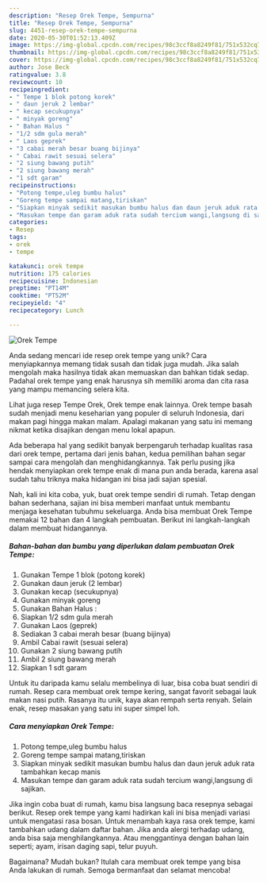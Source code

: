 ```yaml
---
description: "Resep Orek Tempe, Sempurna"
title: "Resep Orek Tempe, Sempurna"
slug: 4451-resep-orek-tempe-sempurna
date: 2020-05-30T01:52:13.409Z
image: https://img-global.cpcdn.com/recipes/98c3ccf8a8249f81/751x532cq70/orek-tempe-foto-resep-utama.jpg
thumbnail: https://img-global.cpcdn.com/recipes/98c3ccf8a8249f81/751x532cq70/orek-tempe-foto-resep-utama.jpg
cover: https://img-global.cpcdn.com/recipes/98c3ccf8a8249f81/751x532cq70/orek-tempe-foto-resep-utama.jpg
author: Jose Beck
ratingvalue: 3.8
reviewcount: 10
recipeingredient:
- " Tempe 1 blok potong korek"
- " daun jeruk 2 lembar"
- " kecap secukupnya"
- " minyak goreng"
- " Bahan Halus "
- "1/2 sdm gula merah"
- " Laos geprek"
- "3 cabai merah besar buang bijinya"
- " Cabai rawit sesuai selera"
- "2 siung bawang putih"
- "2 siung bawang merah"
- "1 sdt garam"
recipeinstructions:
- "Potong tempe,uleg bumbu halus"
- "Goreng tempe sampai matang,tiriskan"
- "Siapkan minyak sedikit masukan bumbu halus dan daun jeruk aduk rata tambahkan kecap manis"
- "Masukan tempe dan garam aduk rata sudah tercium wangi,langsung di sajikan."
categories:
- Resep
tags:
- orek
- tempe

katakunci: orek tempe 
nutrition: 175 calories
recipecuisine: Indonesian
preptime: "PT14M"
cooktime: "PT52M"
recipeyield: "4"
recipecategory: Lunch

---
```



![Orek Tempe](https://img-global.cpcdn.com/recipes/98c3ccf8a8249f81/751x532cq70/orek-tempe-foto-resep-utama.jpg)

Anda sedang mencari ide resep orek tempe yang unik? Cara menyiapkannya memang tidak susah dan tidak juga mudah. Jika salah mengolah maka hasilnya tidak akan memuaskan dan bahkan tidak sedap. Padahal orek tempe yang enak harusnya sih memiliki aroma dan cita rasa yang mampu memancing selera kita.

Lihat juga resep Tempe Orek, Orek tempe enak lainnya. Orek tempe basah sudah menjadi menu keseharian yang populer di seluruh Indonesia, dari makan pagi hingga makan malam. Apalagi makanan yang satu ini memang nikmat ketika disajikan dengan menu lokal apapun.

Ada beberapa hal yang sedikit banyak berpengaruh terhadap kualitas rasa dari orek tempe, pertama dari jenis bahan, kedua pemilihan bahan segar sampai cara mengolah dan menghidangkannya. Tak perlu pusing jika hendak menyiapkan orek tempe enak di mana pun anda berada, karena asal sudah tahu triknya maka hidangan ini bisa jadi sajian spesial.


Nah, kali ini kita coba, yuk, buat orek tempe sendiri di rumah. Tetap dengan bahan sederhana, sajian ini bisa memberi manfaat untuk membantu menjaga kesehatan tubuhmu sekeluarga. Anda bisa membuat Orek Tempe memakai 12 bahan dan 4 langkah pembuatan. Berikut ini langkah-langkah dalam membuat hidangannya.

<!--inarticleads1-->

##### Bahan-bahan dan bumbu yang diperlukan dalam pembuatan Orek Tempe:

1. Gunakan  Tempe 1 blok (potong korek)
1. Gunakan  daun jeruk (2 lembar)
1. Gunakan  kecap (secukupnya)
1. Gunakan  minyak goreng
1. Gunakan  Bahan Halus :
1. Siapkan 1/2 sdm gula merah
1. Gunakan  Laos (geprek)
1. Sediakan 3 cabai merah besar (buang bijinya)
1. Ambil  Cabai rawit (sesuai selera)
1. Gunakan 2 siung bawang putih
1. Ambil 2 siung bawang merah
1. Siapkan 1 sdt garam


Untuk itu daripada kamu selalu membelinya di luar, bisa coba buat sendiri di rumah. Resep cara membuat orek tempe kering, sangat favorit sebagai lauk makan nasi putih. Rasanya itu unik, kaya akan rempah serta renyah. Selain enak, resep masakan yang satu ini super simpel loh. 

<!--inarticleads2-->

##### Cara menyiapkan Orek Tempe:

1. Potong tempe,uleg bumbu halus
1. Goreng tempe sampai matang,tiriskan
1. Siapkan minyak sedikit masukan bumbu halus dan daun jeruk aduk rata tambahkan kecap manis
1. Masukan tempe dan garam aduk rata sudah tercium wangi,langsung di sajikan.


Jika ingin coba buat di rumah, kamu bisa langsung baca resepnya sebagai berikut. Resep orek tempe yang kami hadirkan kali ini bisa menjadi variasi untuk mengatasi rasa bosan. Untuk menambah kaya rasa orek tempe, kami tambahkan udang dalam daftar bahan. Jika anda alergi terhadap udang, anda bisa saja menghilangkannya. Atau menggantinya dengan bahan lain seperti; ayam, irisan daging sapi, telur puyuh. 

Bagaimana? Mudah bukan? Itulah cara membuat orek tempe yang bisa Anda lakukan di rumah. Semoga bermanfaat dan selamat mencoba!
